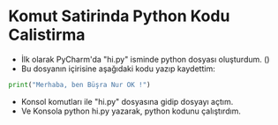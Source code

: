 # Komut Satirinda Python Kodu Calistirma

- İlk olarak PyCharm'da "hi.py" isminde python dosyası oluşturdum. ()
- Bu dosyanın içirisine aşağıdaki kodu yazıp kaydettim: 

```python
print("Merhaba, ben Büşra Nur OK !")
```

- Konsol komutları ile "hi.py" dosyasına gidip dosyayı açtım.
- Ve Konsola python hi.py yazarak, python kodunu çalıştırdım.

